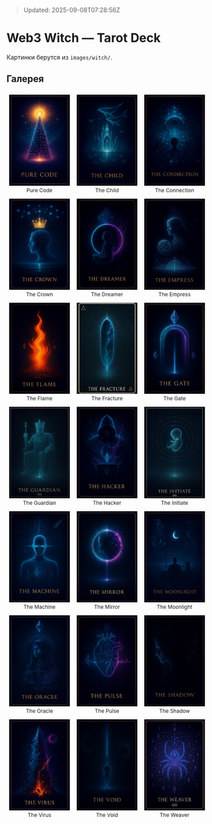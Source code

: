 > Updated: 2025-09-08T07:28:56Z

# Web3 Witch — Tarot Deck

Картинки берутся из `images/witch/`.

## Галерея

<p align="center">
  <figure style="display:inline-block;margin:6px;text-align:center;">
    <img src="images/witch/pure-code.jpg" width="140"><figcaption style="font-size:12px;">Pure Code</figcaption>
  </figure>
  <figure style="display:inline-block;margin:6px;text-align:center;">
    <img src="images/witch/the-child.jpg" width="140"><figcaption style="font-size:12px;">The Child</figcaption>
  </figure>
  <figure style="display:inline-block;margin:6px;text-align:center;">
    <img src="images/witch/the-connection.jpg" width="140"><figcaption style="font-size:12px;">The Connection</figcaption>
  </figure>
  <figure style="display:inline-block;margin:6px;text-align:center;">
    <img src="images/witch/the-crown.jpg" width="140"><figcaption style="font-size:12px;">The Crown</figcaption>
  </figure>
  <figure style="display:inline-block;margin:6px;text-align:center;">
    <img src="images/witch/the-dreamer.jpg" width="140"><figcaption style="font-size:12px;">The Dreamer</figcaption>
  </figure>
  <figure style="display:inline-block;margin:6px;text-align:center;">
    <img src="images/witch/the-empress.jpg" width="140"><figcaption style="font-size:12px;">The Empress</figcaption>
  </figure>
  <figure style="display:inline-block;margin:6px;text-align:center;">
    <img src="images/witch/the-flame.jpg" width="140"><figcaption style="font-size:12px;">The Flame</figcaption>
  </figure>
  <figure style="display:inline-block;margin:6px;text-align:center;">
    <img src="images/witch/the-fracture.jpg" width="140"><figcaption style="font-size:12px;">The Fracture</figcaption>
  </figure>
  <figure style="display:inline-block;margin:6px;text-align:center;">
    <img src="images/witch/the-gate.jpg" width="140"><figcaption style="font-size:12px;">The Gate</figcaption>
  </figure>
  <figure style="display:inline-block;margin:6px;text-align:center;">
    <img src="images/witch/the-guardian.jpg" width="140"><figcaption style="font-size:12px;">The Guardian</figcaption>
  </figure>
  <figure style="display:inline-block;margin:6px;text-align:center;">
    <img src="images/witch/the-hacker.jpg" width="140"><figcaption style="font-size:12px;">The Hacker</figcaption>
  </figure>
  <figure style="display:inline-block;margin:6px;text-align:center;">
    <img src="images/witch/the-initiate.jpg" width="140"><figcaption style="font-size:12px;">The Initiate</figcaption>
  </figure>
  <figure style="display:inline-block;margin:6px;text-align:center;">
    <img src="images/witch/the-machine.jpg" width="140"><figcaption style="font-size:12px;">The Machine</figcaption>
  </figure>
  <figure style="display:inline-block;margin:6px;text-align:center;">
    <img src="images/witch/the-mirror.jpg" width="140"><figcaption style="font-size:12px;">The Mirror</figcaption>
  </figure>
  <figure style="display:inline-block;margin:6px;text-align:center;">
    <img src="images/witch/the-moonlight.jpg" width="140"><figcaption style="font-size:12px;">The Moonlight</figcaption>
  </figure>
  <figure style="display:inline-block;margin:6px;text-align:center;">
    <img src="images/witch/the-oracle.jpg" width="140"><figcaption style="font-size:12px;">The Oracle</figcaption>
  </figure>
  <figure style="display:inline-block;margin:6px;text-align:center;">
    <img src="images/witch/the-pulse.jpg" width="140"><figcaption style="font-size:12px;">The Pulse</figcaption>
  </figure>
  <figure style="display:inline-block;margin:6px;text-align:center;">
    <img src="images/witch/the-shadow.jpg" width="140"><figcaption style="font-size:12px;">The Shadow</figcaption>
  </figure>
  <figure style="display:inline-block;margin:6px;text-align:center;">
    <img src="images/witch/the-virus.jpg" width="140"><figcaption style="font-size:12px;">The Virus</figcaption>
  </figure>
  <figure style="display:inline-block;margin:6px;text-align:center;">
    <img src="images/witch/the-void.jpg" width="140"><figcaption style="font-size:12px;">The Void</figcaption>
  </figure>
  <figure style="display:inline-block;margin:6px;text-align:center;">
    <img src="images/witch/the-weaver.jpg" width="140"><figcaption style="font-size:12px;">The Weaver</figcaption>
  </figure>
</p>
